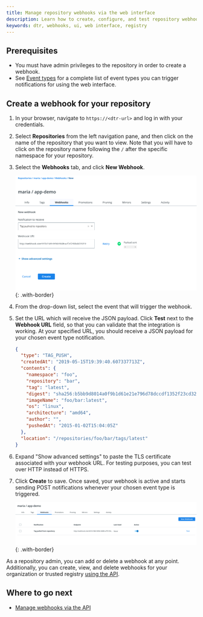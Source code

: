 ```yaml
---
title: Manage repository webhooks via the web interface
description: Learn how to create, configure, and test repository webhooks for DTR using the web interface.
keywords: dtr, webhooks, ui, web interface, registry
---
```


## Prerequisites

- You must have admin privileges to the repository in order to create a webhook.
- See [Event types](/ee/dtr/admin/manage-webhooks/index.md/#event-types-for-webhooks) for a complete list of event types you can trigger notifications for using the web interface.

## Create a webhook for your repository

1. In your browser, navigate to `https://<dtr-url>` and log in with your credentials.

2. Select **Repositories** from the left navigation pane, and then click on the name of the repository that you want to view. Note that you will have to click on the repository name following the `/` after the specific namespace for your repository.

3. Select the **Webhooks** tab, and click **New Webhook**.

     ![](/ee/dtr/images/manage-webhooks-1.png){: .with-border}

4. From the drop-down list, select the event that will trigger the webhook.
5. Set the URL which will receive the JSON payload. Click **Test** next to the **Webhook URL** field, so that you can validate that the integration is working. At your specified URL, you should receive a JSON payload for your chosen event type notification.

	```json
	{
	  "type": "TAG_PUSH",
	  "createdAt": "2019-05-15T19:39:40.607337713Z",
	  "contents": {
	    "namespace": "foo",
	    "repository": "bar",
	    "tag": "latest",
	    "digest": "sha256:b5bb9d8014a0f9b1d61e21e796d78dccdf1352f23cd32812f4850b878ae4944c",
	    "imageName": "foo/bar:latest",
	    "os": "linux",
	    "architecture": "amd64",
	    "author": "",
	    "pushedAt": "2015-01-02T15:04:05Z"
	  },
	  "location": "/repositories/foo/bar/tags/latest"
	}
	```

6. Expand "Show advanced settings" to paste the TLS certificate associated with your webhook URL. For testing purposes, you can test over HTTP instead of HTTPS.

7. Click **Create** to save. Once saved, your webhook is active and starts sending POST notifications whenever your chosen event type is triggered.

     ![](/ee/dtr/images/manage-webhooks-2.png){: .with-border}

As a repository admin, you can add or delete a webhook at any point. Additionally, you can create, view, and delete webhooks for your organization or trusted registry [using the API](use-the-api).

## Where to go next

- [Manage webhooks via the API](use-the-api)
